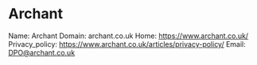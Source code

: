 
# Archant

Name: Archant
Domain: archant.co.uk
Home: https://www.archant.co.uk/
Privacy_policy: https://www.archant.co.uk/articles/privacy-policy/
Email: DPO@archant.co.uk
